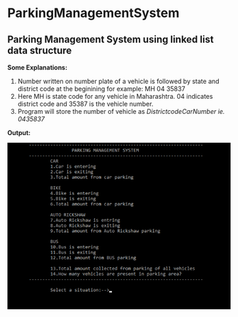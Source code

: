 # ParkingManagementSystem
## Parking Management System using linked list data structure

**Some Explanations:**
1. Number written on number plate of a vehicle is followed by state and district code at the beginining for example: MH 04 35837 
2. Here MH is state code for any vehicle in Maharashtra. 04 indicates district code and 35387 is the vehicle number.
3. Program will store the number of vehicle as *DistrictcodeCarNumber ie. 0435837*

**Output:**

![](output_file.png)


